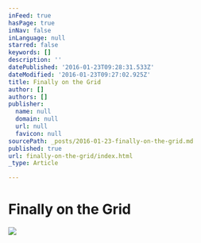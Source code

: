 ```yaml
---
inFeed: true
hasPage: true
inNav: false
inLanguage: null
starred: false
keywords: []
description: ''
datePublished: '2016-01-23T09:28:31.533Z'
dateModified: '2016-01-23T09:27:02.925Z'
title: Finally on the Grid
author: []
authors: []
publisher:
  name: null
  domain: null
  url: null
  favicon: null
sourcePath: _posts/2016-01-23-finally-on-the-grid.md
published: true
url: finally-on-the-grid/index.html
_type: Article

---
```

# Finally on the Grid
![](https://the-grid-user-content.s3-us-west-2.amazonaws.com/8deca472-c3fe-4ec5-84ec-c81a56a8d5eb.jpg)
